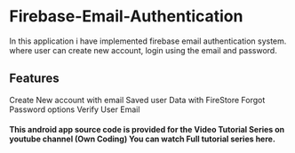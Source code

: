 # Firebase-Email-Authentication
In this application i have implemented firebase email authentication system. where user can create new account, login using the email and password.

## Features
Create New account with email
Saved user Data with FireStore
Forgot Password options
Verify User Email

#### This android app source code is provided for the Video Tutorial Series on youtube channel (Own Coding) You can watch Full tutorial series here.
